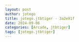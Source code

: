 ```yaml
---
layout: post
author: jotego
title: jotego.jtbtiger - 3a2e91f
date: 2024-09-06
categories: [Arcade, jtbtiger]
tags: [jotego.jtbtiger]
---
```


